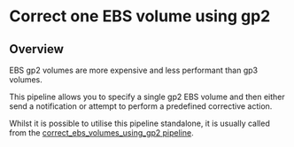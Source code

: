 # Correct one EBS volume using gp2

## Overview

EBS gp2 volumes are more expensive and less performant than gp3 volumes.

This pipeline allows you to specify a single gp2 EBS volume and then either send a notification or attempt to perform a predefined corrective action.

Whilst it is possible to utilise this pipeline standalone, it is usually called from the [correct_ebs_volumes_using_gp2 pipeline](https://hub.flowpipe.io/mods/turbot/aws_thrifty/pipelines/aws_thrifty.pipeline.correct_ebs_volumes_using_gp2).